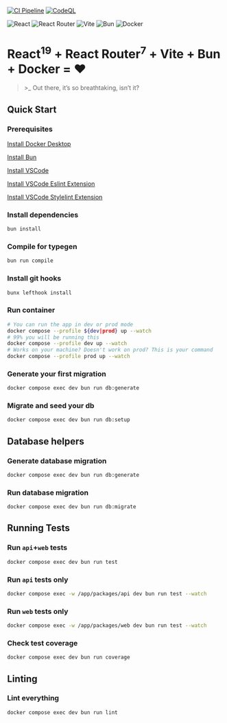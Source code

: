 [![CI Pipeline](https://github.com/aliofye/template/actions/workflows/main.yml/badge.svg?branch=github-actions)](https://github.com/aliofye/template/actions/workflows/main.yml)
[![CodeQL](https://github.com/aliofye/template/actions/workflows/github-code-scanning/codeql/badge.svg)](https://github.com/aliofye/template/actions/workflows/github-code-scanning/codeql)

![React](https://img.shields.io/badge/react-%2320232a.svg?style=for-the-badge&logo=react&logoColor=%2361DAFB)
![React Router](https://img.shields.io/badge/React_Router-CA4245?style=for-the-badge&logo=react-router&logoColor=white)
![Vite](https://img.shields.io/badge/vite-%23646CFF.svg?style=for-the-badge&logo=vite&logoColor=white)
![Bun](https://img.shields.io/badge/Bun-%23000000.svg?style=for-the-badge&logo=bun&logoColor=white)
![Docker](https://img.shields.io/badge/docker-%230db7ed.svg?style=for-the-badge&logo=docker&logoColor=white)

# React<sup>19</sup> + React Router<sup>7</sup> + Vite + Bun + Docker = ❤️

> \>_ Out there, it’s so breathtaking, isn’t it?

## Quick Start
### Prerequisites

[Install Docker Desktop](https://www.docker.com/products/docker-desktop/)

[Install Bun](https://bun.sh/docs/installation)

[Install VSCode](https://code.visualstudio.com/)

[Install VSCode Eslint Extension](https://marketplace.visualstudio.com/items?itemName=dbaeumer.vscode-eslint)

[Install VSCode Stylelint Extension](https://marketplace.visualstudio.com/items?itemName=stylelint.vscode-stylelint)


### Install dependencies
```bash
bun install
```

### Compile for typegen
```bash
bun run compile
```

### Install git hooks
```bash
bunx lefthook install
```

### Run container
```bash
# You can run the app in dev or prod mode
docker compose --profile ${dev|prod} up --watch
# 99% you will be running this
docker compose --profile dev up --watch
# Works on your machine? Doesn't work on prod? This is your command
docker compose --profile prod up --watch
```

### Generate your first migration
```bash
docker compose exec dev bun run db:generate 
```

### Migrate and seed your db
```bash
docker compose exec dev bun run db:setup
```

## Database helpers
### Generate database migration
```bash
docker compose exec dev bun run db:generate 
```

### Run database migration
```bash
docker compose exec dev bun run db:migrate
```

## Running Tests
### Run `api`+`web` tests
```bash
docker compose exec dev bun run test
```

### Run `api` tests only
```bash
docker compose exec -w /app/packages/api dev bun run test --watch
```

### Run `web` tests only
```bash
docker compose exec -w /app/packages/web dev bun run test --watch
```

### Check test coverage
```bash
docker compose exec dev bun run coverage
```

## Linting
### Lint everything
```bash
docker compose exec dev bun run lint
```
